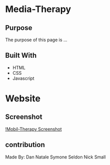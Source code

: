 # Media-Therapy

## Purpose
The purpose of this page is ...

## Built With
* HTML
* CSS
* Javascript

# Website


## Screenshot
[!Mobil-Therapy Screenshot](assets/images/screenshot.png)

## contribution
Made By: 
Dan Natale
Symone Seldon
Nick Small